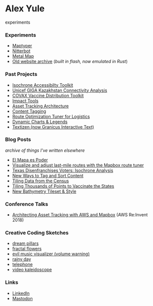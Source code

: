 # Alex Yule
experiments

### Experiments
* [Maptyper](https://maptyper.netlify.app/)
* [Nitterbot](https://github.com/yuletide/nitterbot/)
* [Metal Map](https://yuletide.github.io/metalmap)
* [Old website archive](/flash-site) (_built in flash, now emulated in Rust_)

### Past Projects
* [Isochrone Accessibilty Toolkit](https://github.com/mapbox/impact-tools/tree/master/accessibility)
* [Unicef GIGA Kazakhstan Connectivity Analysis](https://unicef.github.io/mapbox_analysis/story/map)
* [COVAX Vaccine Distribution Toolkit](https://www.directionsmag.com/pressrelease/11017)
* [Impact Tools](https://github.com/mapbox/impact-tools)
* [Asset Tracking Architecture](https://www.mapbox.com/solutions/asset-tracking/)
* [Content Tagging](https://www.mapbox.com/solutions/content-tagging/)
* [Route Optimization Tuner for Logistics](https://www.mapbox.com/solutions/route-tuner/)
* [Dynamic Charts & Legends](https://www.mapbox.com/impact-tools/charts)
* [Textizen (now Granicus Interactive Text)](https://textizen.com/)

### Blog Posts
_archive of things I've written elsewhere_
* [El Mapa es Poder](https://blog.mapbox.com/el-mapa-es-poder-830a875fcc5b)
* [Visualize and adjust last-mile routes with the Mapbox route tuner](https://blog.mapbox.com/visualize-and-adjust-last-mile-routes-with-the-mapbox-route-tuner-7b351f688a5f)
* [Texas Disenfranchises Voters: Isochrone Analysis](https://blog.mapbox.com/texas-disenfranchises-voters-isochrone-analysis-shows-2million-votes-negatively-impacted-in-b9c015a0bef7)
* [New Ways to Tag and Sort Content](https://blog.mapbox.com/new-ways-to-tag-and-sort-content-57df522d4baa)
* [Tiling Data from the Census](https://www.mapbox.com/blog/tiling-data-from-the-census-using-mts-how-we-built-it)
* [Tiling Thousands of Points to Vaccinate the States](https://www.mapbox.com/blog/tiling-thousands-of-points-to-vaccinate-the-states)
* [New Bathymetry Tileset & Style](https://www.mapbox.com/blog/new-bathymetry-tileset-and-style-for-marine-maps)

### Conference Talks
* [Architecting Asset Tracking with AWS and Mapbox](https://www.youtube.com/watch?v=G_Sn7b_NUZ4) (AWS Re:Invent 2018)


### Creative Coding Sketches
* [dream pillars](https://editor.p5js.org/yuletide/full/aIqGbIVxO)
* [fractal flowers](https://editor.p5js.org/yuletide/full/w-zQ4pvg6)
* [evil music visualizer (volume warning)](https://editor.p5js.org/yuletide/full/sSCcQ27F8)
* [rainy day](https://editor.p5js.org/yuletide/full/qPDRU-zB8)
* [telephone](https://editor.p5js.org/yuletide/sketches/oZC6rxd_h)
* [video kaleidoscope](https://editor.p5js.org/rfong/sketches/nPeF6UVrm)


### Links
* [LinkedIn](https://www.linkedin.com/in/alexyule/)
* [Mastodon](https://mastodon.social/@yuletide)